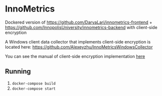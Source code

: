 # InnoMetrics

Dockered version of https://github.com/DaryaLari/innometrics-frontend + https://github.com/InnopolisUniversity/innometrics-backend with client-side encryption

A Windows client data collector that implements client-side encryption is located here: https://github.com/Alexeyzhu/InnoMetricsWindowsCollector

You can see the manual of client-side encryption implementation [here](https://github.com/theMavl/FORKInnoMetrics/blob/master/Manual.pdf)

## Running
1. `docker-compose build`
2. `docker-compose start`
